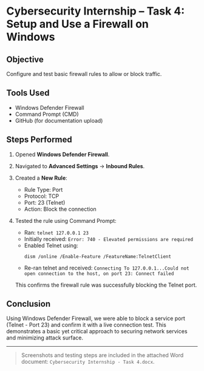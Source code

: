 
# Cybersecurity Internship – Task 4: Setup and Use a Firewall on Windows

## Objective
Configure and test basic firewall rules to allow or block traffic.

## Tools Used
- Windows Defender Firewall
- Command Prompt (CMD)
- GitHub (for documentation upload)

## Steps Performed

1. Opened **Windows Defender Firewall**.
2. Navigated to **Advanced Settings** → **Inbound Rules**.
3. Created a **New Rule**:
   - Rule Type: Port
   - Protocol: TCP
   - Port: 23 (Telnet)
   - Action: Block the connection

4. Tested the rule using Command Prompt:
   - Ran: `telnet 127.0.0.1 23`
   - Initially received: `Error: 740 - Elevated permissions are required`
   - Enabled Telnet using:
     ```
     dism /online /Enable-Feature /FeatureName:TelnetClient
     ```
   - Re-ran telnet and received:
     `Connecting To 127.0.0.1...Could not open connection to the host, on port 23: Connect failed`

   This confirms the firewall rule was successfully blocking the Telnet port.

## Conclusion
Using Windows Defender Firewall, we were able to block a service port (Telnet - Port 23) and confirm it with a live connection test. This demonstrates a basic yet critical approach to securing network services and minimizing attack surface.

---
> Screenshots and testing steps are included in the attached Word document: `Cybersecurity Internship - Task 4.docx`.
